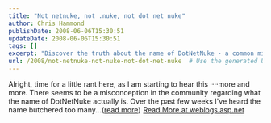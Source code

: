 ```yaml
---
title: "Not netnuke, not .nuke, not dot net nuke"
author: Chris Hammond
publishDate: 2008-06-06T15:30:51
updateDate: 2008-06-06T15:30:51
tags: []
excerpt: "Discover the truth about the name of DotNetNuke - a common misconception clarified. Read more on weblogs.asp.net."
url: /2008/not-netnuke-not-nuke-not-dot-net-nuke  # Use the generated URL with year
---
```

Alright, time for a little rant here, as I am starting to hear this ····more and more. There seems to be a misconception in the community regarding what the name of DotNetNuke actually is. Over the past few weeks I've heard the name butchered too many...(<a href="https://weblogs.asp.net/christoc/archive/2008/06/06/not-netnuke-not-nuke-not-dot-net-nuke.aspx">read more</a>)<img src="https://weblogs.asp.net/aggbug.aspx?PostID=6254254" width="1" height="1"> <a href="https://weblogs.asp.net/christoc/archive/2008/06/06/not-netnuke-not-nuke-not-dot-net-nuke.aspx">Read More at weblogs.asp.net</a>

